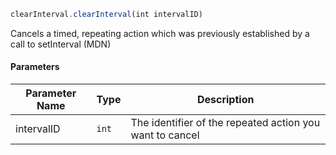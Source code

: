 [//]: # (version=8a9e0171566537d074e7cd0e0a327a949bd1c4d04663cbcc794073e428248efd)

```js
clearInterval.clearInterval(int intervalID)
```

Cancels a timed, repeating action which was previously established by a call to setInterval (MDN)

#### Parameters
| Parameter Name | Type | Description |
| -------------- | ----------- | ----------- |
| intervalID | `int` | The identifier of the repeated action you want to cancel |